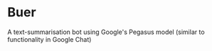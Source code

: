 # Buer
A text-summarisation bot using Google's Pegasus model (similar to functionality in Google Chat)